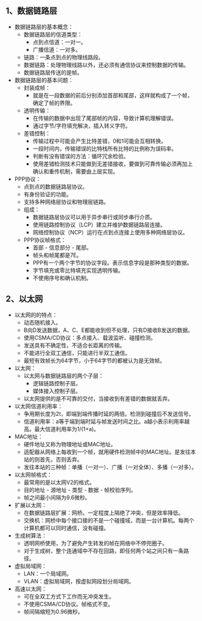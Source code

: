 ## 1、数据链路层

- 数据链路层的基本概念：
  - 数据链路层的信道类型：
    - 点到点信道：一对一。
    - 广播信道：一对多。
  - 链路：一条点到点的物理线路段。
  - 数据链路：处理物理线路以外，还必须有通信协议来控制数据的传输。
  - 数据链路层传送的是帧。
- 数据链路层的基本问题：
  - 封装成帧：
    - 就是在一段数据的前后分别添加首部和尾部，这样就构成了一个帧，确定了帧的界限。
  - 透明传输：
    -  在传输的数据中出现了尾部帧的内容，导致计算机理解错误。
    - 通过字节/字符填充解决，插入转义字符。
  - 差错控制：
    - 传输过程中可能会产生比特差错，0和1可能会互相转换。
    - 一段时间内，传输错误的比特栈所有比特的比例称为误码率。
    - 判断有没有错误的方法：循环冗余检验。
    - 使用差错检测技术只能做到无差错接收，要做到可靠传输必须再加上确认和重传机制，需要由上层实现。
- PPP协议：
  - 点到点的数据链路层协议。
  - 有身份验证的功能。
  - 支持多种网络层协议和物理层链路。
  - 组成：
    - 数据链路层协议可以用于异步串行或同步串行介质。
    - 使用链路控制协议（LCP）建立并维护数据链路层连接。
    - 网络控制协议（NCP）运行在点到点连接上使用多种网络层协议。
  - PPP协议帧格式：
    - 首部 - 信息部分 - 尾部。
    - 帧头和帧尾都是7E。
    - PPP有一个两个字节的协议字段。表示信息字段是那种类型的数据。
    - 字节填充或零比特填充实现透明传输。
    - 不使用序号和确认机制。

## 2、以太网

- 以太网的的特点：
  - 动态随机接入。
  - B向D发送数据，A、C、E都能收到但不处理，只有D接收B发送的数据。
  - 使用CSMA/CD协议：多点接入、载波监听、碰撞检测。
  - 发送具有不确定性，不适合长距离的传输。
  - 不能进行全双工通信，只能进行半双工通信。
  - 最短有效帧长为64字节，小于64字节的都被认为是无效帧。
- 以太网：
  - 以太网与数据链路层的两个子层：
    - 逻辑链路控制子层。
    - 媒体接入控制子层。
  - 以太网提供的是不可靠的交付，当接收到有差错的数据就丢弃。
- 以太网信道利用率：
  - 争用期长度为2t，即端到端传播时延的两倍。检测到碰撞后不发送信号。
  - 信道利用率：a等于端到端时延与帧发送时间之比。a越小表示利用率越高。最大信道利用率为1/(1+a)。
- MAC地址：
  - 硬件地址又称为物理地址或MAC地址。
  - 适配器从网络上每收到一个帧，就用硬件检测帧中的MAC地址。是发往本站的则首先，否则丢弃。
  - 发往本站的三种帧：单播（一对一）、广播（一对全体）、多播（一对多）。
- 以太网帧格式：
  - 最常用的是以太网V2的格式。
  - 目的地址 - 源地址 - 类型 - 数据 - 帧校验序列。
  - 帧之间最小间隔为9.6微秒。
- 扩展以太网：
  - 在数据链路层扩展：网桥。一定程度上隔绝了冲突，但是效率降低。
  - 交换机：网桥中每个接口接的不是一个碰撞域，而是一台计算机。每两个计算机都可以同时通信，没有碰撞。
- 生成树算法：
  - 透明网桥使用，为了避免产生转发的帧在网络中不停兜圈子。
  - 对于生成树，整个连通域中不存在回路，即任何两个站之间只有一条路径。
- 虚拟局域网：
  - LAN：一个局域网。
  - VLAN：虚拟局域网，按虚拟网段划分局域网。
- 高速以太网：
  - 可在全双工方式下工作而无冲突发生。
  - 不使用CSMA/CD协议。帧格式不变。
  - 帧间隔缩短为0.96微秒。

